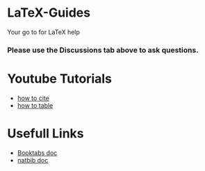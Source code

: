# LaTeX-Guides
Your go to for LaTeX help
### Please use the Discussions tab above to ask questions.
# Youtube Tutorials
- [how to cite](https://youtu.be/gbTStZ6yuTA)
- [how to table](https://youtu.be/wUQEl8nTp7k)
# Usefull Links
- [Booktabs doc](https://ctan.org/pkg/booktabs?lang=en)
- [natbib doc](https://ctan.org/pkg/natbib?lang=en)
